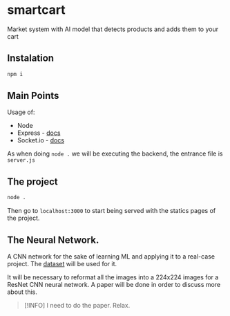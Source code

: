 # smartcart
Market system with AI model that detects products and adds them to your cart

## Instalation

```bash
npm i
```

## Main Points
Usage of:
- Node
- Express - [docs](https://expressjs.com/en/starter/installing.html)
- Socket.io - [docs](https://socket.io/docs/v4/server-initialization/)

As when doing `node .` we will be executing the backend, the entrance file is `server.js`

## The project

```bash
node .
```

Then go to `localhost:3000` to start being served with the statics pages of the project.

## The Neural Network. 

A CNN network for the sake of learning ML and applying it to a real-case project. The [dataset](https://github.com/marcusklasson/GroceryStoreDataset) will be used for it.

It will be necessary to reformat all the images into a 224x224 images for a ResNet CNN neural network. A paper will be done in order to discuss more about this.

> [!INFO]
> I need to do the paper. Relax.
